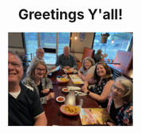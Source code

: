 <h1 style="text-align:center">Greetings Y'all!</h1>

<div style="text-align:center;"><img src="assets/images/double_firsts.jpeg" alt="The Lattimore Double Firsts" width="50% height="50% title="Lattimore Double Firsts"/></div>

